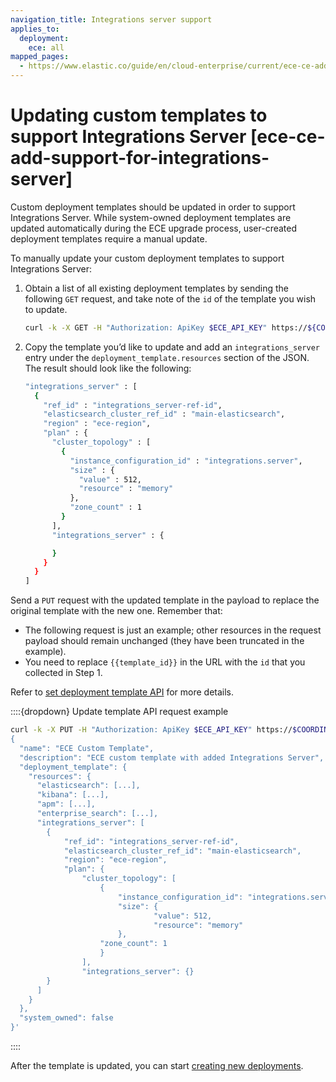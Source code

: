 ```yaml
---
navigation_title: Integrations server support
applies_to:
  deployment:
    ece: all
mapped_pages:
  - https://www.elastic.co/guide/en/cloud-enterprise/current/ece-ce-add-support-for-integrations-server.html
---
```


# Updating custom templates to support Integrations Server [ece-ce-add-support-for-integrations-server]

Custom deployment templates should be updated in order to support Integrations Server. While system-owned deployment templates are updated automatically during the ECE upgrade process, user-created deployment templates require a manual update.

To manually update your custom deployment templates to support Integrations Server:

1. Obtain a list of all existing deployment templates by sending the following `GET` request, and take note of the `id` of the template you wish to update.

    ```sh
    curl -k -X GET -H "Authorization: ApiKey $ECE_API_KEY" https://${COORDINATOR_HOST}:12443/api/v1/deployments/templates?region=ece-region
    ```

2. Copy the template you’d like to update and add an `integrations_server` entry under the `deployment_template.resources` section of the JSON. The result should look like the following:

    ```sh
    "integrations_server" : [
      {
        "ref_id" : "integrations_server-ref-id",
        "elasticsearch_cluster_ref_id" : "main-elasticsearch",
        "region" : "ece-region",
        "plan" : {
          "cluster_topology" : [
            {
              "instance_configuration_id" : "integrations.server",
              "size" : {
                "value" : 512,
                "resource" : "memory"
              },
              "zone_count" : 1
            }
          ],
          "integrations_server" : {

          }
        }
      }
    ]
    ```

Send a `PUT` request with the updated template in the payload to replace the original template with the new one. Remember that:

* The following request is just an example; other resources in the request payload should remain unchanged (they have been truncated in the example).
* You need to replace `{{template_id}}` in the URL with the `id` that you collected in Step 1.

Refer to [set deployment template API](https://www.elastic.co/docs/api/doc/cloud-enterprise/operation/operation-set-deployment-template-v2) for more details.

::::{dropdown} Update template API request example
```sh
curl -k -X PUT -H "Authorization: ApiKey $ECE_API_KEY" https://$COORDINATOR_HOST:12443/api/v1/deployments/templates/{template_id}?region=ece-region -H 'content-type: application/json' -d '
{
  "name": "ECE Custom Template",
  "description": "ECE custom template with added Integrations Server",
  "deployment_template": {
    "resources": {
      "elasticsearch": [...],
      "kibana": [...],
      "apm": [...],
      "enterprise_search": [...],
      "integrations_server": [
        {
            "ref_id": "integrations_server-ref-id",
            "elasticsearch_cluster_ref_id": "main-elasticsearch",
            "region": "ece-region",
            "plan": {
                "cluster_topology": [
                    {
                        "instance_configuration_id": "integrations.server",
                        "size": {
                                "value": 512,
                                "resource": "memory"
                        },
                    "zone_count": 1
                    }
                ],
                "integrations_server": {}
        }
      ]
    }
  },
  "system_owned": false
}'
```

::::


After the template is updated, you can start [creating new deployments](create-deployment.md).


